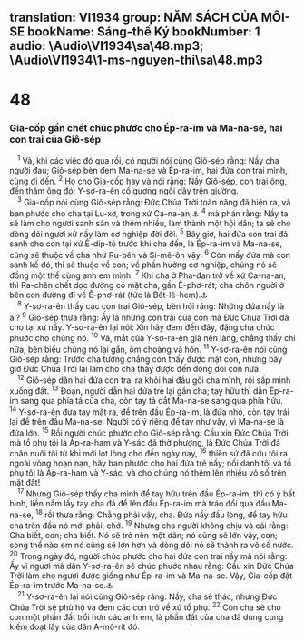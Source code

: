 translation: VI1934
group: NĂM SÁCH CỦA MÔI-SE
bookName: Sáng-thế Ký 
bookNumber: 1
audio: \Audio\VI1934\sa\48.mp3; \Audio\VI1934\1-ms-nguyen-thi\sa\48.mp3
-------

<div class="title"><h1>48</h1><h3>Gia-cốp gần chết chúc phước cho Ép-ra-im và Ma-na-se, hai con trai của Giô-sép</h3></div>
<span class="verse sa_48_1"> <sup>1</sup> Vả, khi các việc đó qua rồi, có người nói cùng Giô-sép rằng: Nầy cha người đau; Giô-sép bèn đem Ma-na-se và Ép-ra-im, hai đứa con trai mình, cùng đi đến. </span>
<span class="verse sa_48_2"><sup>2</sup> Họ cho Gia-cốp hay và nói rằng: Nầy Giô-sép, con trai ông, đến thăm ông đó; Y-sơ-ra-ên cố gượng ngồi dậy trên giường. <br/></span>
<span class="verse sa_48_3"> <sup>3</sup> Gia-cốp nói cùng Giô-sép rằng: Đức Chúa Trời toàn năng đã hiện ra, và ban phước cho cha tại Lu-xơ, trong xứ Ca-na-an,<a data-toggle="tooltip" data-placement="bottom" title="Sa 28:13-14">⚓</a></span>
<span class="verse sa_48_4"><sup>4</sup> mà phán rằng: Nầy ta sẽ làm cho ngươi sanh sản và thêm nhiều, làm thành một hội dân; ta sẽ cho dòng dõi ngươi xứ nầy làm cơ nghiệp đời đời. </span>
<span class="verse sa_48_5"><sup>5</sup> Bây giờ, hai đứa con trai đã sanh cho con tại xứ Ê-díp-tô trước khi cha đến, là Ép-ra-im và Ma-na-se, cũng sẽ thuộc về cha như Ru-bên và Si-mê-ôn vậy. </span>
<span class="verse sa_48_6"><sup>6</sup> Còn mấy đứa mà con sanh kế đó, thì sẽ thuộc về con; về phần hưởng cơ nghiệp, chúng nó sẽ đồng một thể cùng anh em mình. </span>
<span class="verse sa_48_7"><sup>7</sup> Khi cha ở Pha-đan trở về xứ Ca-na-an, thì Ra-chên chết dọc đường có mặt cha, gần Ê-phơ-rát; cha chôn người ở bên con đường đi về Ê-phơ-rát (tức là Bết-lê-hem).<a data-toggle="tooltip" data-placement="bottom" title="Sa 35:16-19">⚓</a><br/></span>
<span class="verse sa_48_8"> <sup>8</sup> Y-sơ-ra-ên thấy các con trai Giô-sép, bèn hỏi rằng: Những đứa nầy là ai? </span>
<span class="verse sa_48_9"><sup>9</sup> Giô-sép thưa rằng: Ấy là những con trai của con mà Đức Chúa Trời đã cho tại xứ nầy. Y-sơ-ra-ên lại nói: Xin hãy đem đến đây, đặng cha chúc phước cho chúng nó. </span>
<span class="verse sa_48_10"><sup>10</sup> Vả, mắt của Y-sơ-ra-ên già nên làng, chẳng thấy chi nữa, bèn biểu chúng nó lại gần, ôm choàng và hôn. </span>
<span class="verse sa_48_11"><sup>11</sup> Y-sơ-ra-ên nói cùng Giô-sép rằng: Trước cha tưởng chẳng còn thấy được mặt con, nhưng bây giờ Đức Chúa Trời lại làm cho cha thấy được đến dòng dõi con nữa. <br/></span>
<span class="verse sa_48_12"> <sup>12</sup> Giô-sép dẫn hai đứa con trai ra khỏi hai đầu gối cha mình, rồi sấp mình xuống đất. </span>
<span class="verse sa_48_13"><sup>13</sup> Đoạn, người dẫn hai đứa trẻ lại gần cha; tay hữu thì dẫn Ép-ra-im sang qua phía tả của cha, còn tay tả dắt Ma-na-se sang qua phía hữu. </span>
<span class="verse sa_48_14"><sup>14</sup> Y-sơ-ra-ên đưa tay mặt ra, để trên đầu Ép-ra-im, là đứa nhỏ, còn tay trái lại để trên đầu Ma-na-se. Người có ý riêng để tay như vậy, vì Ma-na-se là đứa lớn. </span>
<span class="verse sa_48_15"><sup>15</sup> Rồi người chúc phước cho Giô-sép rằng: Cầu xin Đức Chúa Trời mà tổ phụ tôi là Áp-ra-ham và Y-sác đã thờ phượng, là Đức Chúa Trời đã chăn nuôi tôi từ khi mới lọt lòng cho đến ngày nay, </span>
<span class="verse sa_48_16"><sup>16</sup> thiên sứ đã cứu tôi ra ngoài vòng hoạn nạn, hãy ban phước cho hai đứa trẻ nầy; nối danh tôi và tổ phụ tôi là Áp-ra-ham và Y-sác, và cho chúng nó thêm lên nhiều vô số trên mặt đất! <br/></span>
<span class="verse sa_48_17"> <sup>17</sup> Nhưng Giô-sép thấy cha mình để tay hữu trên đầu Ép-ra-im, thì có ý bất bình, liền nắm lấy tay cha đã để lên đầu Ép-ra-im mà tráo đổi qua đầu Ma-na-se, </span>
<span class="verse sa_48_18"><sup>18</sup> rồi thưa rằng: Chẳng phải vậy, cha. Đứa nầy đầu lòng, để tay hữu cha trên đầu nó mới phải, chớ. </span>
<span class="verse sa_48_19"><sup>19</sup> Nhưng cha người không chịu và cãi rằng: Cha biết, con; cha biết. Nó sẽ trở nên một dân; nó cũng sẽ lớn vậy, con; song thể nào em nó cũng sẽ lớn hơn và dòng dõi nó sẽ thành ra vô số nước. </span>
<span class="verse sa_48_20"><sup>20</sup> Trong ngày đó, người chúc phước cho hai đứa con trai nầy mà nói rằng: Ấy vì ngươi mà dân Y-sơ-ra-ên sẽ chúc phước nhau rằng: Cầu xin Đức Chúa Trời làm cho ngươi được giống như Ép-ra-im và Ma-na-se. Vậy, Gia-cốp đặt Ép-ra-im trước Ma-na-se.<a data-toggle="tooltip" data-placement="bottom" title="He 11:21">⚓</a><br/></span>
<span class="verse sa_48_21"> <sup>21</sup> Y-sơ-ra-ên lại nói cùng Giô-sép rằng: Nầy, cha sẽ thác, nhưng Đức Chúa Trời sẽ phù hộ và đem các con trở về xứ tổ phụ. </span>
<span class="verse sa_48_22"><sup>22</sup> Còn cha sẽ cho con một phần đất trổi hơn các anh em, là phần đất của cha đã dùng cung kiếm đoạt lấy của dân A-mô-rít đó. <br/></span>
